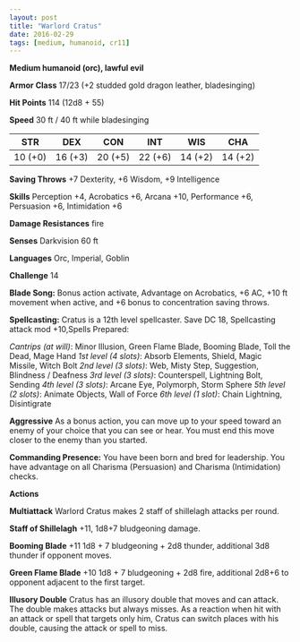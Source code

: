 ```yaml
---
layout: post
title: "Warlord Cratus"
date: 2016-02-29
tags: [medium, humanoid, cr11]
---
```


**Medium humanoid (orc), lawful evil**

**Armor Class** 17/23 (+2 studded gold dragon leather, bladesinging)

**Hit Points** 114 (12d8 + 55)

**Speed** 30 ft / 40 ft while bladesinging

|   STR   |   DEX   |   CON   |   INT   |   WIS   |   CHA   |
|:-----:|:-----:|:-----:|:-----:|:-----:|:-----:|
| 10 (+0) | 16 (+3) | 20 (+5) | 22 (+6) | 14 (+2) | 14 (+2) |

**Saving Throws** +7 Dexterity, +6 Wisdom, +9 Intelligence

**Skills** Perception +4, Acrobatics +6, Arcana +10, Performance +6, Persuasion +6, Intimidation +6

**Damage Resistances** fire

**Senses** Darkvision 60 ft

**Languages** Orc, Imperial, Goblin

**Challenge** 14

**Blade Song:** Bonus action activate, Advantage on Acrobatics, +6 AC, +10 ft movement when active, and +6 bonus to concentration saving throws.

**Spellcasting:** Cratus is a 12th level spellcaster. Save DC 18, Spellcasting attack mod +10,Spells Prepared:

*Cantrips (at will)*: Minor Illusion, Green Flame Blade, Booming Blade, Toll the Dead, Mage Hand
*1st level (4 slots)*: Absorb Elements, Shield, Magic Missile, Witch Bolt
*2nd level (3 slots)*: Web, Misty Step, Suggestion, Blindness / Deafness
*3rd level (3 slots)*: Counterspell, Lightning Bolt, Sending
*4th level (3 slots)*: Arcane Eye, Polymorph, Storm Sphere
*5th level (2 slots)*: Animate Objects, Wall of Force
*6th level (1 slot)*: Chain Lightning, Disintigrate

**Aggressive** As a bonus action, you can move up to your speed toward an enemy of your choice that you can see or hear. You must end this move closer to the enemy than you started.

**Commanding Presence:** You have been born and bred for leadership. You have advantage on all Charisma (Persuasion) and Charisma (Intimidation) checks.

**Actions** 

**Multiattack** Warlord Cratus makes 2 staff of shillelagh attacks per round.

**Staff of Shillelagh** +11, 1d8+7 bludgeoning damage.

**Booming Blade** +11 1d8 + 7 bludgeoning + 2d8 thunder, additional 3d8 thunder if opponent moves.

**Green Flame Blade** +10 1d8 + 7 bludgeoning + 2d8 fire, additional 2d8+6 to opponent adjacent to the first target.

**Illusory Double** Cratus has an illusory double that moves and can attack. The double makes attacks but always misses. As a reaction when hit with an attack or spell that targets only him, Cratus can switch places with his double, causing the attack or spell to miss.
